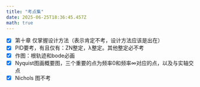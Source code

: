 ```yaml
---
title: "考点集"
date: 2025-06-25T18:36:45.457Z
math: true
---
```


- [x] 第十章 仅掌握设计方法（表示肯定不考，设计方法应该是出在）  
- [x] PID要考，有且仅有：ZN整定，λ整定。其他整定必不考  
- [x] 作图：根轨迹和bode必画  
- [x] Nyquist图画概要图，三个重要的点为频率0和频率∞对应的点，以及与实轴交点  
- [x] Nichols 图不考

